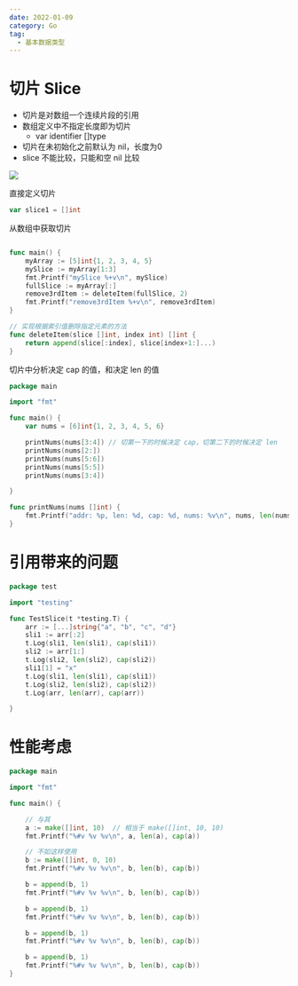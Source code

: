 ```yaml
---
date: 2022-01-09
category: Go
tag:
  - 基本数据类型
---
```


# 切片 Slice

+ 切片是对数组一个连续片段的引用
+ 数组定义中不指定长度即为切片
    - var identifier []type
+ 切片在未初始化之前默认为 nil，长度为0
+ slice 不能比较，只能和空 nil 比较

![](https://cdn.nlark.com/yuque/0/2023/png/10370900/1682148316271-0281b329-317d-47e3-affe-4fabfe7c4cd1.png)

直接定义切片

```go
var slice1 = []int
```

从数组中获取切片

```go

func main() {
	myArray := [5]int{1, 2, 3, 4, 5}
	mySlice := myArray[1:3]
	fmt.Printf("mySlice %+v\n", mySlice)
	fullSlice := myArray[:]
	remove3rdItem := deleteItem(fullSlice, 2)
	fmt.Printf("remove3rdItem %+v\n", remove3rdItem)
}

// 实现根据索引值删除指定元素的方法
func deleteItem(slice []int, index int) []int {
	return append(slice[:index], slice[index+1:]...)
}
```

切片中分析决定 cap 的值，和决定 len 的值

```go
package main

import "fmt"

func main() {
	var nums = [6]int{1, 2, 3, 4, 5, 6}

	printNums(nums[3:4]) // 切第一下的时候决定 cap，切第二下的时候决定 len 
	printNums(nums[2:])
	printNums(nums[5:6])
	printNums(nums[5:5])
	printNums(nums[3:4])

}

func printNums(nums []int) {
	fmt.Printf("addr: %p, len: %d, cap: %d, nums: %v\n", nums, len(nums), cap(nums), nums)
}

```

# 引用带来的问题

```go
package test

import "testing"

func TestSlice(t *testing.T) {
	arr := [...]string{"a", "b", "c", "d"}
	sli1 := arr[:2]
	t.Log(sli1, len(sli1), cap(sli1))
	sli2 := arr[1:]
	t.Log(sli2, len(sli2), cap(sli2))
	sli1[1] = "x"
	t.Log(sli1, len(sli1), cap(sli1))
	t.Log(sli2, len(sli2), cap(sli2))
	t.Log(arr, len(arr), cap(arr))

}

```

# 性能考虑

```go
package main

import "fmt"

func main() {

	// 与其
	a := make([]int, 10)  // 相当于 make([]int, 10, 10)
	fmt.Printf("%#v %v %v\n", a, len(a), cap(a))

	// 不如这样使用
	b := make([]int, 0, 10)
	fmt.Printf("%#v %v %v\n", b, len(b), cap(b))

	b = append(b, 1)
	fmt.Printf("%#v %v %v\n", b, len(b), cap(b))

	b = append(b, 1)
	fmt.Printf("%#v %v %v\n", b, len(b), cap(b))

	b = append(b, 1)
	fmt.Printf("%#v %v %v\n", b, len(b), cap(b))

	b = append(b, 1)
	fmt.Printf("%#v %v %v\n", b, len(b), cap(b))
}

```

